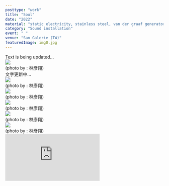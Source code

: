 ```yaml
---
posttype: "work"
title: "Soul"
date: "2022"
material: "static electricity, stainless steel, van der graaf generator, electromagnetic waves, speaker"
category: "Sound installation"
event: " "
venue: "San Galerie (TW)"
featuredImage: img0.jpg
---
```

  <div class="box">
      <div class="dscrptn">
      Text is being updated...<br>
      </div>
  </div>


  <div class="box">
      <img class="subimg" src="./img1.jpg">
      <div class="photocredit">(photo by : 林彥翔)</div>
  </div>


  <div class="box">
      <div class="dscrptn">
      文字更新中...<br>
      </div>
  </div>


  <div class="box">
      <img class="subimg" src="./img2.jpg">
      <div class="photocredit">(photo by : 林彥翔)</div>
  </div>

  <div class="box">
      <img class="subimg" src="./img3.jpg">
      <div class="photocredit">(photo by : 林彥翔)</div>
  </div>

  <div class="box">
      <img class="subimg" src="./img4.jpg">
      <div class="photocredit">(photo by : 林彥翔)</div>
  </div>

  <div class="box">
      <img class="subimg" src="./img5.jpg">
      <div class="photocredit">(photo by : 林彥翔)</div>
  </div>

  <div class="box">
      <img class="subimg" src="./img6.jpg">
      <div class="photocredit">(photo by : 林彥翔)</div>
  </div>

  <div class="box"></div>

  <iframe title="vimeo-player" src="https://player.vimeo.com/video/717440499?h=69f2dc7100" frameborder="0" allowfullscreen></iframe>
